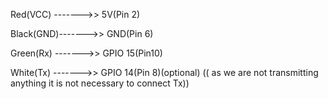 Red(VCC)  ------->> 5V(Pin 2)

Black(GND)------->> GND(Pin 6)

Green(Rx) ------->> GPIO 15(Pin10)

White(Tx) ------->> GPIO 14(Pin 8)(optional)
(( as we are not transmitting anything it is not necessary to connect Tx))

